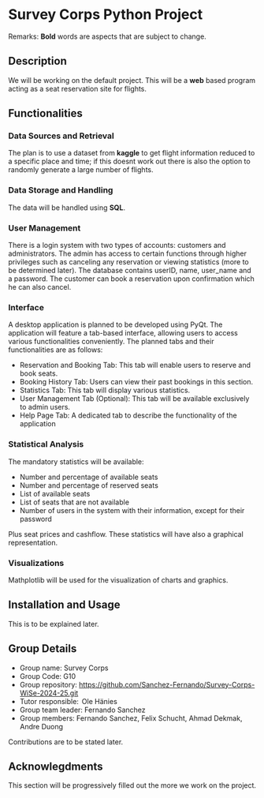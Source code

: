 # Survey Corps Python Project
Remarks:
**Bold** words are aspects that are subject to change.
## Description
We will be working on the default project. This will be a **web** based program acting as a seat reservation site for flights.  
## Functionalities

### Data Sources and Retrieval
The plan is to use a dataset from **kaggle** to get flight information reduced to a specific place and time; if this doesnt work out there is also the option to randomly generate a large number of flights.
### Data Storage and Handling
The data will be handled using **SQL**.
### User Management
There is a login system with two types of accounts: customers and administrators. The admin has access to certain functions through higher privileges such as canceling any reservation or viewing statistics (more to be determined later). The database contains userID, name, user_name and a password. The customer can book a reservation upon confirmation which he can also cancel.
### Interface
A desktop application is planned to be developed using PyQt. The application will feature a tab-based interface, allowing users to access various functionalities conveniently. The planned tabs and their functionalities are as follows:
-	Reservation and Booking Tab: This tab will enable users to reserve and book seats.
-	Booking History Tab: Users can view their past bookings in this section.
-	Statistics Tab: This tab will display various statistics.
-	User Management Tab (Optional): This tab will be available exclusively to admin users.
-	Help Page Tab: A dedicated tab to describe the functionality of the application

### Statistical Analysis
The mandatory statistics will be available:

- Number and percentage of available seats
- Number and percentage of reserved seats
- List of available seats 
- List of seats that are not available
- Number of users in the system with their information, except for their password

Plus seat prices and cashflow. 
These statistics will have also a graphical representation.

### Visualizations
Mathplotlib will be used for the visualization of charts and graphics.
## Installation and Usage
This is to be explained later.

## Group Details
- Group name: Survey Corps
- Group Code: G10
- Group repository: https://github.com/Sanchez-Fernando/Survey-Corps-WiSe-2024-25.git
- Tutor responsible:  Ole Hänies
- Group team leader: Fernando Sanchez
- Group members: Fernando Sanchez, Felix Schucht, Ahmad Dekmak, Andre Duong

Contributions are to be stated later.
## Acknowlegdments
This section will be progressively filled out the more we work on the project.
